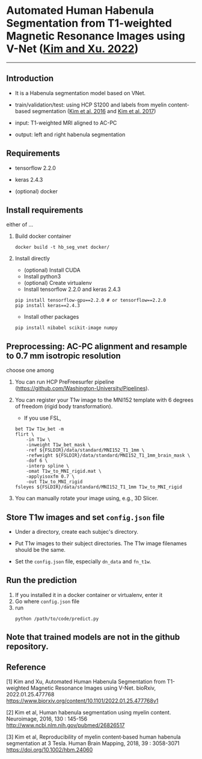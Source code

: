 # Automated Human Habenula Segmentation from T1-weighted Magnetic Resonance Images using V-Net ([Kim and Xu. 2022](#Kim2022))

---

## Introduction

* It is a Habenula segmentation model based on VNet.
* train/validation/test: using HCP S1200 and labels from myelin content-based segmentation ([Kim et al. 2016](#Kim2016) and [Kim et al. 2017](#Kim2018))

* input: T1-weighted MRI aligned to AC-PC
* output: left and right habenula segmentation

## Requirements

* tensorflow 2.2.0
* keras 2.4.3

* (optional) docker

## Install requirements

either of ...

1. Build docker container
    ```
    docker build -t hb_seg_vnet docker/
    ```

2. Install directly

    * (optional) Install CUDA
    * Install python3
    * (optional) Create virtualenv
    * Install tensorflow 2.2.0 and keras 2.4.3
    ```
    pip install tensorflow-gpu==2.2.0 # or tensorflow==2.2.0
    pip install keras==2.4.3
    ```
    * Install other packages
    ```
    pip install nibabel scikit-image numpy
    ```

## Preprocessing: AC-PC alignment and resample to 0.7 mm isotropic resolution

choose one among

1. You can run HCP PreFreesurfer pipeline (https://github.com/Washington-University/Pipelines).

2. You can register your T1w image to the MNI152 template with 6 degrees of freedom (rigid body transformation).

    * If you use FSL,
    ```
    bet T1w T1w_bet -m
    flirt \
        -in T1w \
        -inweight T1w_bet_mask \
        -ref ${FSLDIR}/data/standard/MNI152_T1_1mm \
        -refweight ${FSLDIR}/data/standard/MNI152_T1_1mm_brain_mask \
        -dof 6 \
        -interp spline \
        -omat T1w_to_MNI_rigid.mat \
        -applyisoxfm 0.7 \
        -out T1w_to_MNI_rigid
    fsleyes ${FSLDIR}/data/standard/MNI152_T1_1mm T1w_to_MNI_rigid
    ```

3. You can manually rotate your image using, e.g., 3D Slicer.

## Store T1w images and set `config.json` file

* Under a directory, create each subjec's directory.

* Put T1w images to their subject directories. The T1w image filenames should be the same.

* Set the `config.json` file, especially `dn_data` and `fn_t1w`.

## Run the prediction
1. If you installed it in a docker container or virtualenv, enter it
2. Go where `config.json` file
3. run 
    ```
    python /path/to/code/predict.py
    ```

## Note that trained models are not in the github repository.

## Reference
<an name=Kim2022>[1] Kim and Xu, Automated Human Habenula Segmentation from T1-weighted Magnetic Resonance Images using V-Net. bioRxiv, 2022.01.25.477768 https://www.biorxiv.org/content/10.1101/2022.01.25.477768v1

<a name=Kim2016>[2] Kim et al, Human habenula segmentation using myelin content. Neuroimage, 2016, 130 : 145-156 http://www.ncbi.nlm.nih.gov/pubmed/26826517

<a name=Kim2018>[3] Kim et al, Reproducibility of myelin content‐based human habenula segmentation at 3 Tesla. Human Brain Mapping, 2018, 39 : 3058-3071 https://doi.org/10.1002/hbm.24060

